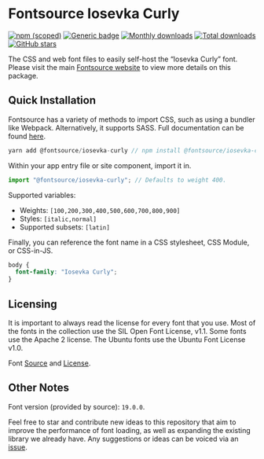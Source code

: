 # Fontsource Iosevka Curly

[![npm (scoped)](https://img.shields.io/npm/v/@fontsource/iosevka-curly?color=brightgreen)](https://www.npmjs.com/package/@fontsource/iosevka-curly) [![Generic badge](https://img.shields.io/badge/fontsource-passing-brightgreen)](https://github.com/fontsource/fontsource) [![Monthly downloads](https://badgen.net/npm/dm/@fontsource/iosevka-curly)](https://github.com/fontsource/fontsource) [![Total downloads](https://badgen.net/npm/dt/@fontsource/iosevka-curly)](https://github.com/fontsource/fontsource) [![GitHub stars](https://img.shields.io/github/stars/fontsource/fontsource.svg?style=social&label=Star)](https://github.com/fontsource/fontsource/stargazers)

The CSS and web font files to easily self-host the “Iosevka Curly” font. Please visit the main [Fontsource website](https://fontsource.org/fonts/iosevka-curly) to view more details on this package.

## Quick Installation

Fontsource has a variety of methods to import CSS, such as using a bundler like Webpack. Alternatively, it supports SASS. Full documentation can be found [here](https://fontsource.org/docs/introduction).

```javascript
yarn add @fontsource/iosevka-curly // npm install @fontsource/iosevka-curly
```

Within your app entry file or site component, import it in.

```javascript
import "@fontsource/iosevka-curly"; // Defaults to weight 400.
```

Supported variables:

- Weights: `[100,200,300,400,500,600,700,800,900]`
- Styles: `[italic,normal]`
- Supported subsets: `[latin]`

Finally, you can reference the font name in a CSS stylesheet, CSS Module, or CSS-in-JS.

```css
body {
  font-family: "Iosevka Curly";
}
```



## Licensing

It is important to always read the license for every font that you use.
Most of the fonts in the collection use the SIL Open Font License, v1.1. Some fonts use the Apache 2 license. The Ubuntu fonts use the Ubuntu Font License v1.0.

Font [Source](https://github.com/be5invis/Iosevka) and [License](https://github.com/be5invis/Iosevka/blob/master/LICENSE.md).

## Other Notes

Font version (provided by source): `19.0.0`.

Feel free to star and contribute new ideas to this repository that aim to improve the performance of font loading, as well as expanding the existing library we already have. Any suggestions or ideas can be voiced via an [issue](https://github.com/fontsource/fontsource/issues).
